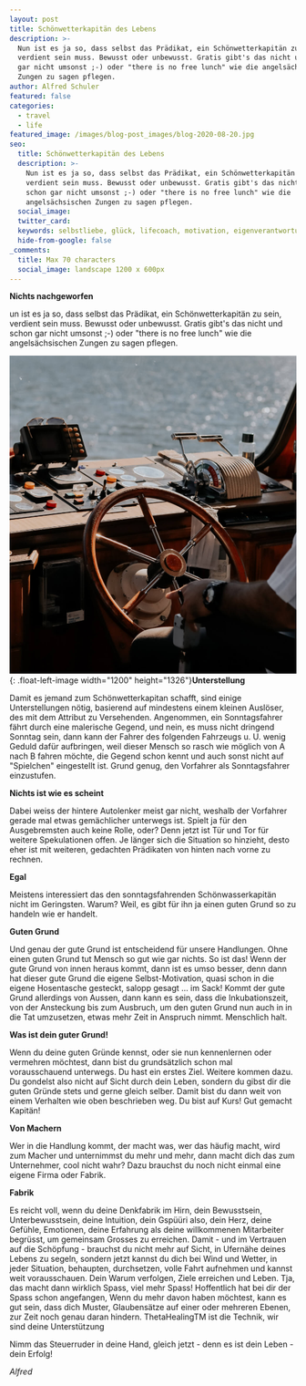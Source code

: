 ```yaml
---
layout: post
title: Schönwetterkapitän des Lebens
description: >-
  Nun ist es ja so, dass selbst das Prädikat, ein Schönwetterkapitän zu sein,
  verdient sein muss. Bewusst oder unbewusst. Gratis gibt's das nicht und schon
  gar nicht umsonst ;-) oder "there is no free lunch" wie die angelsächsischen
  Zungen zu sagen pflegen. 
author: Alfred Schuler
featured: false
categories:
  - travel
  - life
featured_image: /images/blog-post_images/blog-2020-08-20.jpg
seo:
  title: Schönwetterkapitän des Lebens
  description: >-
    Nun ist es ja so, dass selbst das Prädikat, ein Schönwetterkapitän zu sein,
    verdient sein muss. Bewusst oder unbewusst. Gratis gibt's das nicht und
    schon gar nicht umsonst ;-) oder "there is no free lunch" wie die
    angelsächsischen Zungen zu sagen pflegen.
  social_image:
  twitter_card:
  keywords: selbstliebe, glück, lifecoach, motivation, eigenverantwortung, philosophie
  hide-from-google: false
_comments:
  title: Max 70 characters
  social_image: landscape 1200 x 600px
---
```

**Nichts nachgeworfen**

un ist es ja so, dass selbst das Prädikat, ein Schönwetterkapitän zu sein, verdient sein muss. Bewusst oder unbewusst. Gratis gibt's das nicht und schon gar nicht umsonst ;-) oder "there is no free lunch" wie die angelsächsischen Zungen zu sagen pflegen.

![](/images/blog-post_images/blog-2020-08-20.jpg){: .float-left-image width="1200" height="1326"}**Unterstellung**

Damit es jemand zum Schönwetterkapitan schafft, sind einige Unterstellungen nötig, basierend auf mindestens einem kleinen Auslöser, des mit dem Attribut zu Versehenden. Angenommen, ein Sonntagsfahrer fährt durch eine malerische Gegend, und nein, es muss nicht dringend Sonntag sein, dann kann der Fahrer des folgenden Fahrzeugs u. U. wenig Geduld dafür aufbringen, weil dieser Mensch so rasch wie möglich von A nach B fahren möchte, die Gegend schon kennt und auch sonst nicht auf "Spielchen" eingestellt ist. Grund genug, den Vorfahrer als Sonntagsfahrer einzustufen.

**Nichts ist wie es scheint**

Dabei weiss der hintere Autolenker meist gar nicht, weshalb der Vorfahrer gerade mal etwas gemächlicher unterwegs ist. Spielt ja für den Ausgebremsten auch keine Rolle, oder? Denn jetzt ist Tür und Tor für weitere Spekulationen offen. Je länger sich die Situation so hinzieht, desto eher ist mit weiteren, gedachten Prädikaten von hinten nach vorne zu rechnen.

**Egal**

Meistens interessiert das den sonntagsfahrenden Schönwasserkapitän nicht im Geringsten. Warum? Weil, es gibt für ihn ja einen guten Grund so zu handeln wie er handelt.

**Guten Grund**

Und genau der gute Grund ist entscheidend für unsere Handlungen. Ohne einen guten Grund tut Mensch so gut wie gar nichts. So ist das\! Wenn der gute Grund von innen heraus kommt, dann ist es umso besser, denn dann hat dieser gute Grund die eigene Selbst-Motivation, quasi schon in die eigene Hosentasche gesteckt, salopp gesagt … im Sack\! Kommt der gute Grund allerdings von Aussen, dann kann es sein, dass die Inkubationszeit, von der Ansteckung bis zum Ausbruch, um den guten Grund nun auch in in die Tat umzusetzen, etwas mehr Zeit in Anspruch nimmt. Menschlich halt.

**Was ist dein guter Grund\!**

Wenn du deine guten Gründe kennst, oder sie nun kennenlernen oder vermehren möchtest, dann bist du grundsätzlich schon mal vorausschauend unterwegs. Du hast ein erstes Ziel. Weitere kommen dazu. Du gondelst also nicht auf Sicht durch dein Leben, sondern du gibst dir die guten Gründe stets und gerne gleich selber. Damit bist du dann weit von einem Verhalten wie oben beschrieben weg. Du bist auf Kurs\! Gut gemacht Kapitän\!

**Von Machern**

Wer in die Handlung kommt, der macht was, wer das häufig macht, wird zum Macher und unternimmst du mehr und mehr, dann macht dich das zum Unternehmer, cool nicht wahr? Dazu brauchst du noch nicht einmal eine eigene Firma oder Fabrik.

**Fabrik**

Es reicht voll, wenn du deine Denkfabrik im Hirn, dein Bewusstsein, Unterbewusstsein, deine Intuition, dein Gspüüri also, dein Herz, deine Gefühle, Emotionen, deine Erfahrung als deine willkommenen Mitarbeiter begrüsst, um gemeinsam Grosses zu erreichen. Damit - und im Vertrauen auf die Schöpfung - brauchst du nicht mehr auf Sicht, in Ufernähe deines Lebens zu segeln, sondern jetzt kannst du dich bei Wind und Wetter, in jeder Situation, behaupten, durchsetzen, volle Fahrt aufnehmen und kannst weit vorausschauen. Dein Warum verfolgen, Ziele erreichen und Leben. Tja, das macht dann wirklich Spass, viel mehr Spass\! Hoffentlich hat bei dir der Spass schon angefangen, Wenn du mehr davon haben möchtest, kann es gut sein, dass dich Muster, Glaubensätze auf einer oder mehreren Ebenen, zur Zeit noch genau daran hindern. ThetaHealingTM ist die Technik, wir sind deine Unterstützung

Nimm das Steuerruder in deine Hand, gleich jetzt - denn es ist dein Leben - dein Erfolg\!

*Alfred*
